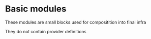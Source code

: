 # Basic modules

These modules are small blocks used for compositition into final infra

They do not contain provider definitions
